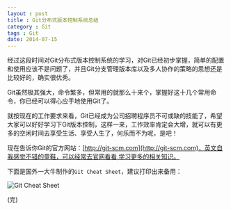 ```yaml
---
layout : post
title : Git分布式版本控制系统总结
category : Git
tags : Git
date: 2014-07-15
---
```

经过这段时间对Git分布式版本控制系统的学习，对Git已经初步掌握，简单的配置和使用应该不是问题了，并且Git分支管理版本库以及多人协作的策略的思想还是比较好的，确实很优秀。

Git虽然极其强大，命令繁多，但常用的就那么十来个，掌握好这十几个常用命令，你已经可以得心应手地使用Git了。

就按现在的工作要求来看，Git已经成为公司招聘程序员不可或缺的技能了，希望大家可以好好学习下Git版本控制，这样一来，工作效率肯定会大增，就可以有更多的空闲时间去享受生活、享受人生了，何乐而不为呢，是吧！

<!--more-->

现在告诉你Git的官方网站：[http://git-scm.com](http://git-scm.com)，英文自我感觉不错的童鞋，可以经常去官网看看,学习更多的相关知识。

下面是国外一大牛制作的`Git Cheat Sheet`，建议打印出来备用：

![Git Cheat Sheet](http://ww2.sinaimg.cn/mw690/bd5a4d63jw1eideg72njpj20qe11bqaf.jpg)

(完)